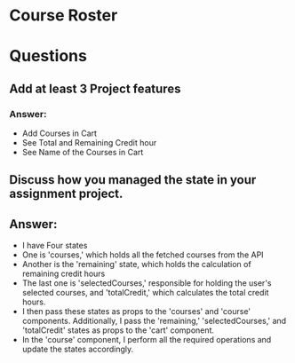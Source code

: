 # Course Roster

# Questions

## Add at least 3 Project features

### Answer:

- Add Courses in Cart
- See Total and Remaining Credit hour
- See Name of the Courses in Cart

## Discuss how you managed the state in your assignment project.

## Answer:

- I have Four states
- One is 'courses,' which holds all the fetched courses from the API
- Another is the 'remaining' state, which holds the calculation of remaining credit hours
- The last one is 'selectedCourses,' responsible for holding the user's selected courses, and 'totalCredit,' which calculates the total credit hours.
- I then pass these states as props to the 'courses' and 'course' components. Additionally, I pass the 'remaining,' 'selectedCourses,' and 'totalCredit' states as props to the 'cart' component.
- In the 'course' component, I perform all the required operations and update the states accordingly.
